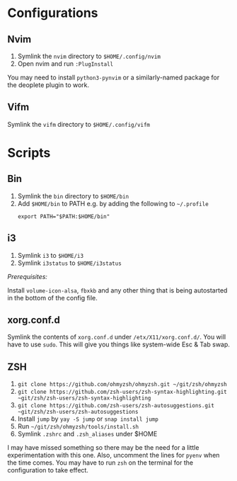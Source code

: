 # Configurations

## Nvim

1. Symlink the `nvim` directory to `$HOME/.config/nvim`
2. Open nvim and run `:PlugInstall`

You may need to install `python3-pynvim` or a similarly-named package for the deoplete plugin to work.

## Vifm

Symlink the `vifm` directory to `$HOME/.config/vifm`

# Scripts

## Bin

1. Symlink the `bin` directory to `$HOME/bin`
2. Add `$HOME/bin` to PATH e.g. by adding the following to `~/.profile`
   ```
   export PATH="$PATH:$HOME/bin"
   ```

## i3

1. Symlink `i3` to `$HOME/i3`
2. Symlink `i3status` to `$HOME/i3status`

*Prerequisites:* 

Install `volume-icon-alsa`, `fbxkb` and any other thing that is being autostarted in the bottom of the config file.

## xorg.conf.d

Symlink the contents of `xorg.conf.d` under `/etx/X11/xorg.conf.d/`. You will have to use `sudo`.
This will give you things like system-wide Esc & Tab swap.

## ZSH

1. `git clone https://github.com/ohmyzsh/ohmyzsh.git ~/git/zsh/ohmyzsh`
2. `git clone https://github.com/zsh-users/zsh-syntax-highlighting.git ~git/zsh/zsh-users/zsh-syntax-highlighting`
3. `git clone https://github.com/zsh-users/zsh-autosuggestions.git ~git/zsh/zsh-users/zsh-autosuggestions`
4. Install `jump` by `yay -S jump` or `snap install jump`
5. Run `~/git/zsh/ohmyzsh/tools/install.sh`
6. Symlink `.zshrc` and `.zsh_aliases` under $HOME

I may have missed something so there may be the need for a little experimentation with this one. Also, uncomment the lines for `pyenv` when the time comes. You may have to run `zsh` on the terminal for the configuration to take effect.
